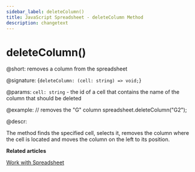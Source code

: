 ```yaml
---
sidebar_label: deleteColumn()
title: JavaScript Spreadsheet - deleteColumn Method
description: changetext
---
```


# deleteColumn()

@short: removes a column from the spreadsheet

@signature: {`deleteColumn: (cell: string) => void;`}

@params:
`cell: string` - the id of a cell that contains the name of the column that should be deleted

@example:
// removes the "G" column
spreadsheet.deleteColumn("G2");

@descr:

The method finds the specified cell, selects it, removes the column where the cell is located and moves the column on the left to its position.

**Related articles**

[Work with Spreadsheet](working_with_ssheet.md#addingremoving-rows-and-columns)
